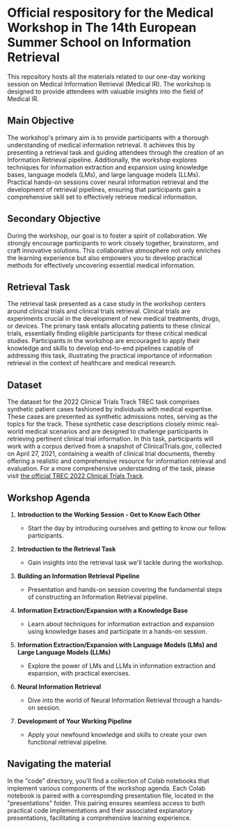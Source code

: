 # Official respository for the Medical Workshop in The 14th European Summer School on Information Retrieval
This repository hosts all the materials related to our one-day working session on Medical Information Retrieval (Medical IR). The workshop is designed to provide attendees with valuable insights into the field of Medical IR. 

## Main Objective
The workshop's primary aim is to provide participants with a thorough understanding of medical information retrieval. It achieves this by presenting a retrieval task and guiding attendees through the creation of an Information Retrieval pipeline. Additionally, the workshop explores techniques for information extraction and expansion using knowledge bases, language models (LMs), and large language models (LLMs).
Practical hands-on sessions cover neural information retrieval and the development of retrieval pipelines, ensuring that participants gain a comprehensive skill set to effectively retrieve medical information.

## Secondary Objective
During the workshop, our goal is to foster a spirit of collaboration. We strongly encourage participants to work closely together, brainstorm, and craft innovative solutions. This collaborative atmosphere not only enriches the learning experience but also empowers you to develop practical methods for effectively uncovering essential medical information.

## Retrieval Task
The retrieval task presented as a case study in the workshop centers around clinical trials and clinical trials retrieval. Clinical trials are experiments crucial in the development of new medical treatments, drugs, or devices. The primary task entails allocating patients to these clinical trials, essentially finding eligible participants for these critical medical studies. Participants in the workshop are encouraged to apply their knowledge and skills to develop end-to-end pipelines capable of addressing this task, illustrating the practical importance of information retrieval in the context of healthcare and medical research.

## Dataset 
The dataset for the 2022 Clinical Trials Track TREC task comprises synthetic patient cases fashioned by individuals with medical expertise. These cases are presented as synthetic admissions notes, serving as the topics for the track. These synthetic case descriptions closely mimic real-world medical scenarios and are designed to challenge participants in retrieving pertinent clinical trial information. In this task, participants will work with a corpus derived from a snapshot of ClinicalTrials.gov, collected on April 27, 2021, containing a wealth of clinical trial documents, thereby offering a realistic and comprehensive resource for information retrieval and evaluation.
For a more comprehensive understanding of the task, please visit [the official TREC 2022 Clinical Trials Track](https://www.trec-cds.org/2022.html).

## Workshop Agenda

1. **Introduction to the Working Session - Get to Know Each Other**
   - Start the day by introducing ourselves and getting to know our fellow participants.

2. **Introduction to the Retrieval Task**
   - Gain insights into the retrieval task we'll tackle during the workshop.

3. **Building an Information Retrieval Pipeline**
   - Presentation and hands-on session covering the fundamental steps of constructing an Information Retrieval pipeline.

4. **Information Extraction/Expansion with a Knowledge Base**
   - Learn about techniques for information extraction and expansion using knowledge bases and participate in a hands-on session.

5. **Information Extraction/Expansion with Language Models (LMs) and Large Language Models (LLMs)**
   - Explore the power of LMs and LLMs in information extraction and expansion, with practical exercises.

6. **Neural Information Retrieval**
   - Dive into the world of Neural Information Retrieval through a hands-on session.

7. **Development of Your Working Pipeline**
   - Apply your newfound knowledge and skills to create your own functional retrieval pipeline.

## Navigating the material 
In the "code" directory, you'll find a collection of Colab notebooks that implement various components of the workshop agenda. Each Colab notebook is paired with a corresponding presentation file, located in the "presentations" folder. This pairing ensures seamless access to both practical code implementations and their associated explanatory presentations, facilitating a comprehensive learning experience.




